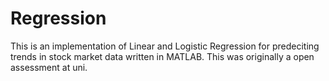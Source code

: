 # Regression

This is an implementation of Linear and Logistic Regression for predeciting trends in stock market data written in MATLAB. This was originally a open assessment at uni.
